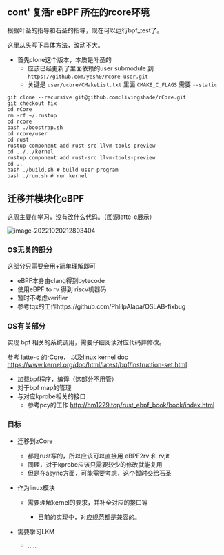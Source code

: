 ## cont' 复活r eBPF 所在的rcore环境

根据叶圣的指导和石圣的指导，现在可以运行bpf_test了。

这里从头写下具体方法，改动不大。

- 首先clone这个版本，本质是叶圣的
  - 应该已经更新了里面依赖的user submodule 到 `https://github.com/yesh0/rcore-user.git`
  - 关键是 `user/ucore/CMakeList.txt` 里面 `CMAKE_C_FLAGS` 需要 `--static`

```shell
git clone --recursive git@github.com:livingshade/rCore.git
git checkout fix
cd rCore
rm -rf ~/.rustup
cd rcore
bash ./boostrap.sh
cd rcore/user
cd rust
rustup component add rust-src llvm-tools-preview
cd ../../kernel
rustup component add rust-src llvm-tools-preview
cd ..
bash ./build.sh # build user program
bash ./run.sh # run kernel
```



## 迁移并模块化eBPF

这周主要在学习，没有改什么代码。（图源latte-c展示）

![image-20221020212803404](/Users/lbr/opt/typora_image/week6//image-20221020212803404.png)



### OS无关的部分

这部分只需要会用+简单理解即可

- eBPF本身由clang得到bytecode
- 使用eBPF to rv 得到 riscv机器码
- 暂时不考虑verifier
- 参考tqx的工作https://github.com/PhlilpAlapa/OSLAB-fixbug

### OS有关部分

实现 bpf 相关的系统调用，需要仔细阅读对应代码并修改。

参考 latte-c 的rCore， 以及linux kernel doc https://www.kernel.org/doc/html/latest/bpf/instruction-set.html

- 加载bpf程序，编译（这部分不用管）
- 对于bpf map的管理
- 与对应kprobe相关的接口
  - 参考pcy的工作 http://hm1229.top/rust_ebpf_book/book/index.html

### 目标

- 迁移到zCore
  - 都是rust写的，所以应该可以直接用 eBPF2rv 和 rvjit
  - 同理，对于kprobe应该只需要较少的修改就能复用
  - 但是在async方面，可能需要考虑，这个暂时交给石圣
- 作为linux模块

  - 需要理解kernel的要求，并补全对应的接口等

    - 目前的实现中，对应规范都是兼容的。
- 需要学习LKM
  - .....
